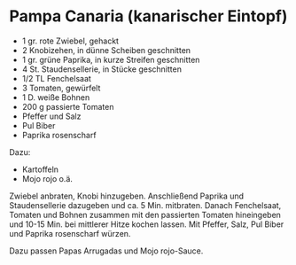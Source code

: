 Pampa Canaria (kanarischer Eintopf)
===================================

* 1 gr. rote Zwiebel, gehackt
* 2 Knobizehen, in dünne Scheiben geschnitten
* 1 gr. grüne Paprika, in kurze Streifen geschnitten
* 4 St. Staudensellerie, in Stücke geschnitten
* 1/2 TL Fenchelsaat
* 3 Tomaten, gewürfelt
* 1 D. weiße Bohnen
* 200 g passierte Tomaten
* Pfeffer und Salz
* Pul Biber
* Paprika rosenscharf

Dazu:
* Kartoffeln
* Mojo rojo o.ä.

Zwiebel anbraten, Knobi hinzugeben. Anschließend Paprika und Staudensellerie
dazugeben und ca. 5 Min. mitbraten. Danach Fenchelsaat, Tomaten und Bohnen
zusammen mit den passierten Tomaten hineingeben und 10-15 Min. bei mittlerer
Hitze kochen lassen. Mit Pfeffer, Salz, Pul Biber und Paprika rosenscharf
würzen.

Dazu passen Papas Arrugadas und Mojo rojo-Sauce.

